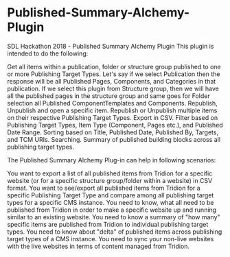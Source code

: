 # Published-Summary-Alchemy-Plugin
SDL Hackathon 2018 - Published Summary Alchemy Plugin
This plugin is intended to do the following:

Get all items within a publication, folder or structure group published to one or more Publishing Target Types.
Let's say if we select Publication then the response will be all Published  Pages, Components, and Categories in that publication.
If we select this plugin from Structure group, then we will have all the published pages in the structure group and same goes for Folder selection all Published ComponentTemplates and Components.
Republish, Unpublish and open a specific item.
Republish or Unpublish multiple items on their respective Publishing Target Types.
Export in CSV.
Filter based on Publishing Target Types, Item Type (Component, Pages etc.), and Published Date Range.
Sorting based on Title, Published Date, Published By, Targets, and TCM URIs.
Searching.
Summary of published building blocks across all publishing target types.


The Published Summary Alchemy Plug-in can help in following scenarios:

You want to export a list of all published items from Tridion for a specific website (or for a specific structure group/folder within a website) in CSV format.
You want to see/export all published items from Tridion for a specific Publishing Target Type and compare among all publishing target types for a specific CMS instance.
You need to know, what all need to be published from Tridion in order to make a specific website up and running similar to an existing website.
You need to know a summary of "how many" specific items are published from Tridion to individual publishing target types.
You need to know about "delta" of published items across publishing target types of a CMS instance.
You need to sync your non-live websites with the live websites in terms of content managed from Tridion.
